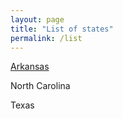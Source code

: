 ```yaml
---
layout: page
title: "List of states"
permalink: /list
---
```


[Arkansas](https://lemarrgirl.github.io/translegnews/AR)

North Carolina

Texas
